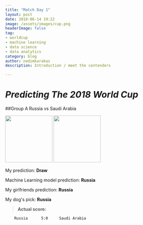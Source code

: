 ```yaml
---
title: "Match Day 1"
layout: post
date: 2018-06-14 19:22
image: /assets/images/cup.png
headerImage: false
tag:
- worldcup
- machine learning
- data science 
- data analytics
category: blog
author: nedimkarakas
description: Introduction / meet the contenders

---
```

# *Predicting The 2018 World Cup* 

##Group A Russia vs Saudi Arabia


<img src = "https://nedim.me/assets/images/russia.png" height = 150 width = 150> <img src = "https://nedim.me/assets/images/saudi_arabia.png" height = 150 width = 150>

My prediction: **Draw** 

Machine Learning model prediction: **Russia**

My girlfriends prediction: **Russia**

My dog's pick: **Russia**


> **Actual score:**

		Russia		5:0		Saudi Arabia





